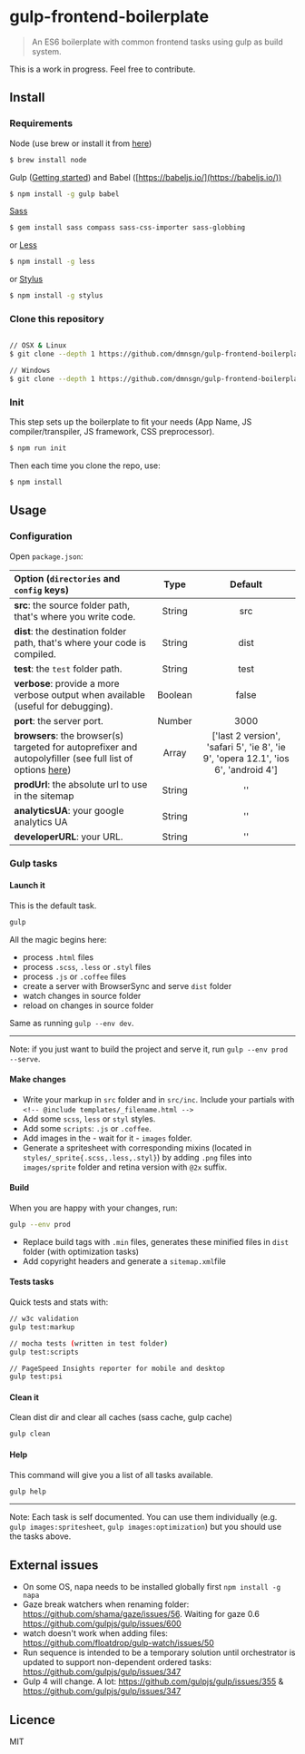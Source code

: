 gulp-frontend-boilerplate
=========================

> An ES6 boilerplate with common frontend tasks using gulp as build system.

This is a work in progress. Feel free to contribute.


## Install
### Requirements

Node (use brew or install it from [here](http://nodejs.org/download/))

```bash
$ brew install node
```

Gulp ([Getting started](https://github.com/gulpjs/gulp/blob/master/docs/getting-started.md#getting-started)) and Babel ([https://babeljs.io/](https://babeljs.io/))

```bash
$ npm install -g gulp babel
```

[Sass](http://sass-lang.com/)

```bash
$ gem install sass compass sass-css-importer sass-globbing
```

or [Less](http://lesscss.org/)

```bash
$ npm install -g less
```

or [Stylus](https://learnboost.github.io/stylus/)

```bash
$ npm install -g stylus
```

### Clone this repository

```bash

// OSX & Linux
$ git clone --depth 1 https://github.com/dmnsgn/gulp-frontend-boilerplate.git && cd gulp-frontend-boilerplate && rm -rf .git

// Windows
$ git clone --depth 1 https://github.com/dmnsgn/gulp-frontend-boilerplate.git && cd gulp-frontend-boilerplate && rd /s /q .git
```

### Init

This step sets up the boilerplate to fit your needs (App Name, JS compiler/transpiler, JS framework, CSS preprocessor).

```bash
$ npm run init
```

Then each time you clone the repo, use:

```bash
$ npm install
```

## Usage

### Configuration

Open `package.json`:

|Option (`directories` and `config` keys)|Type|Default
|:---------|:---------:|:----------:|
|**src**: the source folder path, that's where you write code.|String|src|
|**dist**: the destination folder path, that's where your code is compiled.|String|dist|
|**test**: the `test` folder path.|String|test|
|**verbose**: provide a more verbose output when available (useful for debugging).|Boolean|false|
|**port**: the server port.|Number|3000|
|**browsers**: the browser(s) targeted for autoprefixer and autopolyfiller (see full list of options [here](https://github.com/ai/autoprefixer#browsers))|Array|['last 2 version', 'safari 5', 'ie 8', 'ie 9', 'opera 12.1', 'ios 6', 'android 4']|
|**prodUrl**: the absolute url to use in the sitemap|String|''|
|**analyticsUA**: your google analytics UA|String|''|
|**developerURL**: your URL.|String|''|

### Gulp tasks

#### Launch it
This is the default task.
```bash
gulp
```
All the magic begins here:

* process `.html` files
* process `.scss`, `.less` or `.styl` files
* process `.js` or `.coffee` files
* create a server with BrowserSync and serve `dist` folder
* watch changes in source folder
* reload on changes in source folder

Same as running `gulp --env dev`.

---
Note: if you just want to build the project and serve it, run `gulp --env prod --serve`.


#### Make changes

 * Write your markup in `src` folder and in `src/inc`. Include your partials with `<!-- @include templates/_filename.html -->`
 * Add some `scss`, `less` or `styl` styles.
 * Add some `scripts`: `.js` or `.coffee`.
 * Add images in the - wait for it - `images` folder.
 * Generate a spritesheet with corresponding mixins (located in `styles/_sprite{.scss,.less,.styl}`) by adding `.png` files into `images/sprite` folder and retina version with `@2x` suffix.

#### Build

When you are happy with your changes, run:

```bash
gulp --env prod
```
* Replace build tags with `.min` files, generates these minified files in `dist` folder (with optimization tasks)
* Add copyright headers and generate a `sitemap.xml`file

#### Tests tasks

Quick tests and stats with:

```bash
// w3c validation
gulp test:markup

// mocha tests (written in test folder)
gulp test:scripts

// PageSpeed Insights reporter for mobile and desktop
gulp test:psi
```

#### Clean it

Clean dist dir and clear all caches (sass cache, gulp cache)

```bash
gulp clean
```
#### Help

This command will give you a list of all tasks available.

```bash
gulp help
```
---
Note: Each task is self documented. You can use them individually (e.g. `gulp images:spritesheet`, `gulp images:optimization`) but you should use the tasks above.


## External issues
* On some OS, napa needs to be installed globally first `npm install -g napa`
* Gaze break watchers when renaming folder: https://github.com/shama/gaze/issues/56. Waiting for gaze 0.6 https://github.com/gulpjs/gulp/issues/600
* watch doesn't work when adding files: https://github.com/floatdrop/gulp-watch/issues/50
* Run sequence is intended to be a temporary solution until orchestrator is updated to support non-dependent ordered tasks: https://github.com/gulpjs/gulp/issues/347
* Gulp 4 will change. A lot: https://github.com/gulpjs/gulp/issues/355 & https://github.com/gulpjs/gulp/issues/347

## Licence

MIT
